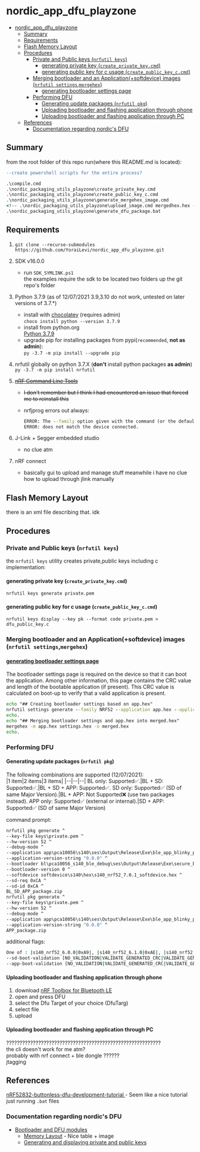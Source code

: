 # nordic_app_dfu_playzone
- [nordic_app_dfu_playzone](#nordic_app_dfu_playzone)
  - [Summary](#summary)
  - [Requirements](#requirements)
  - [Flash Memory Layout](#flash-memory-layout)
  - [Procedures](#procedures)
    - [Private and Public keys (`nrfutil keys`)](#private-and-public-keys-nrfutil-keys)
      - [generating private key (`create_private_key.cmd`)](#generating-private-key-create_private_keycmd)
      - [generating public key for c usage (`create_public_key_c.cmd`)](#generating-public-key-for-c-usage-create_public_key_ccmd)
    - [Merging bootloader and an Application(+softdevice) images (`nrfutil settings`,`mergehex`)](#merging-bootloader-and-an-applicationsoftdevice-images-nrfutil-settingsmergehex)
      - [generating bootloader settings page](#generating-bootloader-settings-page)
    - [Performing DFU](#performing-dfu)
      - [Generating update packages (`nrfutil pkg`)](#generating-update-packages-nrfutil-pkg)
      - [Uploading bootloader and flashing application through phone](#uploading-bootloader-and-flashing-application-through-phone)
      - [Uploading bootloader and flashing application through PC](#uploading-bootloader-and-flashing-application-through-pc)
  - [References](#references)
    - [Documentation regarding nordic's DFU](#documentation-regarding-nordics-dfu)


## Summary

from the root folder of this repo run(where this README.md is located):
```diff
--create powershell scripts for the entire process?
```
```cmd
.\compile.cmd
.\nordic_packaging_utils_playzone\create_private_key.cmd
.\nordic_packaging_utils_playzone\create_public_key_c.cmd
.\nordic_packaging_utils_playzone\generate_mergehex_image.cmd
<!-- .\nordic_packaging_utils_playzone\upload_image.cmd mergedhex.hex -->
.\nordic_packaging_utils_playzone\generate_dfu_package.bat
```

## Requirements

1) `git clone --recurse-submodules https://github.com/YoraiLevi/nordic_app_dfu_playzone.git`
2) SDK v16.0.0
   * run `SDK_SYMLINK.ps1`  
   the examples require the sdk to be located two folders up the git repo's folder
3) Python 3.7.9 (as of 12/07/2021 3.9,3.10 do not work, untested on later versions of 3.7.*)
   * install with [chocolatey](https://chocolatey.org/install#:~:text=now%20run%20the%20following%20command%3A) (requires admin)  
   `choco install python --version 3.7.9`
   * install from python.org  
    [Python 3.7.9](https://www.python.org/downloads/release/python-379/#:~:text=Changelog-,files,-Version)
   * upgrade pip for installing packages from pypi(`recommended`, **not as admin**):  
   `py -3.7 -m pip install --upgrade pip`
4) nrfutil globally on python 3.7.X (**don't** install python packages **as admin**)  
   `py -3.7 -m pip install nrfutil`
5) ~~[nRF Command Line Tools](https://www.nordicsemi.com/Products/Development-tools/nRF-Command-Line-Tools/Download#infotabs)~~
    * ~~I don't remember but I think I had encountered an issue that forced me to reinstall this~~
    * nrfjprog errors out always:

      ```cmd
      ERROR: The --family option given with the command (or the default from nrfjprog.ini)  
      ERROR: does not match the device connected.
      ```

6) J-Link + Segger embedded studio
   * no clue atm
7) nRF connect
   * basically gui to upload and manage stuff meanwhile i have no clue how to upload through jlink manually

## Flash Memory Layout

there is an xml file describing that. idk

## Procedures

### Private and Public keys (`nrfutil keys`)
the `nrfutil keys` utility creates private,public keys including c implementation:

#### generating private key (`create_private_key.cmd`)

```
nrfutil keys generate private.pem
```

#### generating public key for c usage (`create_public_key_c.cmd`)

```
nrfutil keys display --key pk --format code private.pem > dfu_public_key.c
```

### Merging bootloader and an Application(+softdevice) images (`nrfutil settings`,`mergehex`)

#### [generating bootloader settings page](https://infocenter.nordicsemi.com/index.jsp?topic=%2Fug_nrfutil%2FUG%2Fnrfutil%2Fnrfutil_settings_generate_display.html)
The bootloader settings page is required on the device so that it can boot the application. Among other information, this page contains the CRC value and length of the bootable application (if present). This CRC value is calculated on boot-up to verify that a valid application is present.

```cmd
echo "## Creating bootloader settings based on app.hex"
nrfutil settings generate --family NRF52 --application app.hex --application-version 1 --bootloader-version 1 --bl-settings-version 1 settings.hex
echo.
echo "## Merging bootloader settings and app.hex into merged.hex"
mergehex -m app.hex settings.hex -o merged.hex
echo.
```

### Performing DFU

#### Generating update packages (`nrfutil pkg`)

 The following combinations are supported (12/07/2021):  
|1 item|2 items|3 items|
|--|--|--|
BL only: Supported✅.|BL + SD: Supported✅.|BL + SD + APP: Supported✅.
SD only: Supported✅ (SD of same Major Version).|BL + APP: Not Supported❌ (use two packages instead).
APP only: Supported✅ (external or internal).|SD + APP: Supported✅ (SD of same Major Version)

command prompt:

```cmd
nrfutil pkg generate ^
--key-file keys\private.pem ^
--hw-version 52 ^
--debug-mode ^
--application app\pca10056\s140\ses\Output\Release\Exe\ble_app_blinky_pca10056_s140.hex ^
--application-version-string "0.0.0" ^
--bootloader bl\pca10056_s140_ble_debug\ses\Output\Release\Exe\secure_bootloader_ble_s140_pca10056_debug.hex ^
--bootloader-version 0 ^
--softdevice softdevice\s140\hex\s140_nrf52_7.0.1_softdevice.hex ^
--sd-req 0xCA ^
--sd-id 0xCA ^
BL_SD_APP_package.zip
nrfutil pkg generate ^
--key-file keys\private.pem ^
--hw-version 52 ^
--debug-mode ^
--application app\pca10056\s140\ses\Output\Release\Exe\ble_app_blinky_pca10056_s140.hex ^
--application-version-string "0.0.0" ^
APP_package.zip
```

additional flags:

```cmd
One of : |s140_nrf52_6.0.0|0xA9|, |s140_nrf52_6.1.0|0xAE|, |s140_nrf52_6.1.1|0xB6|, |s140_nrf52_7.0.0|0xC1|, |s140_nrf52_7.0.1|0xCA|
--sd-boot-validation [NO_VALIDATION|VALIDATE_GENERATED_CRC|VALIDATE_GENERATED_SHA256|VALIDATE_ECDSA_P256_SHA256]
--app-boot-validation [NO_VALIDATION|VALIDATE_GENERATED_CRC|VALIDATE_GENERATED_SHA256|VALIDATE_ECDSA_P256_SHA256]
```

#### Uploading bootloader and flashing application through phone

1) download [nRF Toolbox for Bluetooth LE](https://play.google.com/store/apps/details?id=no.nordicsemi.android.nrftoolbox&hl=en)
2) open and press DFU
3) select the Dfu Target of your choice (DfuTarg)
4) select file
5) upload

#### Uploading bootloader and flashing application through PC

??????????????????????????????????????????????????????????  
the cli doesn't work for me atm?  
probably with nrf connect + ble dongle ??????  
jtagging  




## References

[nRF52832-buttonless-dfu-development-tutorial
](https://github.com/gamnes/nRF52832-buttonless-dfu-development-tutorial) - Seem like a nice tutorial just running `.bat` files

### Documentation regarding nordic's DFU

* [Bootloader and DFU modules](https://infocenter.nordicsemi.com/topic/sdk_nrf5_v16.0.0/lib_bootloader_modules.html)
  * [Memory Layout](https://infocenter.nordicsemi.com/index.jsp?topic=%2Fsdk_nrf5_v16.0.0%2Flib_bootloader.html&anchor=lib_bootloader_memory) - Nice table + image
  * [Generating and displaying private and public keys](https://infocenter.nordicsemi.com/index.jsp?topic=%2Fug_nrfutil%2FUG%2Fnrfutil%2Fnrfutil_keys_generate_display.html)
